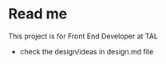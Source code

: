 # Read me

This project is for Front End Developer at TAL

- check the design/ideas in design.md file 